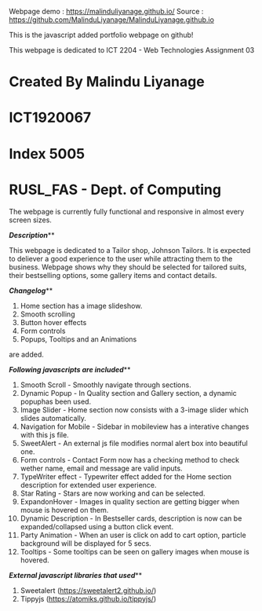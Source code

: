 Webpage demo : https://malinduliyanage.github.io/
Source : https://github.com/MalinduLiyanage/MalinduLiyanage.github.io

This is the javascript added portfolio webpage on github!

This webpage is dedicated to ICT 2204 - Web Technologies Assignment 03

# Created By Malindu Liyanage
# ICT1920067
# Index 5005
# RUSL_FAS - Dept. of Computing

The webpage is currently fully functional and responsive in almost every screen sizes.

*******Description*********

This webpage is dedicated to a Tailor shop, Johnson Tailors. It is expected to deliever a good experience to the user while attracting them to the business. Webpage shows why they should be selected for tailored suits, their bestselling options, some gallery items and contact details.

*******Changelog*********

1. Home section has a image slideshow.
2. Smooth scrolling 
3. Button hover effects
4. Form controls
5. Popups, Tooltips and an Animations

are added.

*******Following javascripts are included*********

1. Smooth Scroll - Smoothly navigate through sections.
2. Dynamic Popup - In Quality section and Gallery section, a dynamic popuphas been used.
3. Image Slider - Home section now consists with a 3-image slider which slides automatically.
4. Navigation for Mobile - Sidebar in mobileview has a interative changes with this js file.
5. SweetAlert - An external js file modifies normal alert box into beautiful one.
6. Form controls - Contact Form now has a checking method to check wether name, email and message are valid inputs.
7. TypeWriter effect - Typewriter effect added for the Home section description for extended user experience.
8. Star Rating - Stars are now working and can be selected.
9. ExpandonHover - Images in quality section are getting bigger when mouse is hovered on them.
10. Dynamic Description - In Bestseller cards, description is now can be expanded/collapsed using a button click event.
11. Party Animation - When an user is click on add to cart option, particle background will be displayed for 5 secs.
12. Tooltips - Some tooltips can be seen on gallery images when mouse is hovered.

*******External javascript libraries that used*********

1. Sweetalert (https://sweetalert2.github.io/)
2. Tippyjs (https://atomiks.github.io/tippyjs/)
